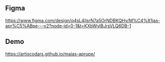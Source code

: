 ## Figma

https://www.figma.com/design/q4sL4jlsrN7a5OrNDBKQHy/M%C4%81jas-apr%C5%ABpe---v2?node-id=0-1&t=KXbWylBJrsVLQ6DB-1

## Demo

https://artiscodars.github.io/majas-aprupe/
